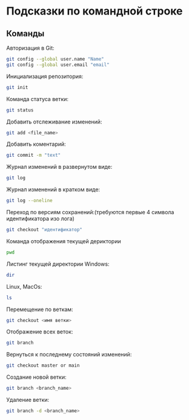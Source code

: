 # Подсказки по командной строке

## Команды

Авторизация в Git:
```sh
git config --global user.name "Name"
git config --global user.email "email"
```

Инициализация репозитория:
```sh
git init
```

Команда статуса ветки:
```sh
git status
```

Добавить отслеживание изменений:
```sh
git add <file_name>
```

Добавить коментарий:
```sh
git commit -m "text"
```
Журнал изменений в развернутом виде:
```sh
git log
```

Журнал изменений в кратком виде:
```sh
git log --oneline
```

Переход по версиям сохранений:(требуются первые 4 символа идентификатора изо лога)
```sh
git checkout "идентификатор"
```

Команда отображения текущей дериктории
```sh
pwd
```

Листинг текущей директории 
Windows:
```sh
dir
```
Linux, MacOs:
```sh
ls
```

Перемещение по веткам:
```sh
git checkout <имя ветки>
```

Отображение всех веток:

```sh
git branch
```

Вернуться к последнему состояний изменений:
```sh
git checkout master or main
```

Создание новой ветки:
```sh
git branch <branch_name>
```

Удаление ветки:
```sh
git branch -d <branch_name>
```
